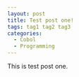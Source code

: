 ```yaml
---
layout: post
title: Test post one!
tags: tag1 tag2 tag3
categories:
  - Cobol
  - Programming
---
```


This is test post one.
